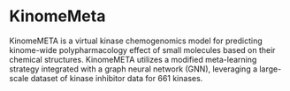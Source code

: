 # KinomeMeta
KinomeMETA is a virtual kinase chemogenomics model for predicting kinome-wide polypharmacology effect of small molecules based on their chemical structures. KinomeMETA utilizes a modified meta-learning strategy integrated with a graph neural network (GNN), leveraging a large-scale dataset of kinase inhibitor data for 661 kinases. 
